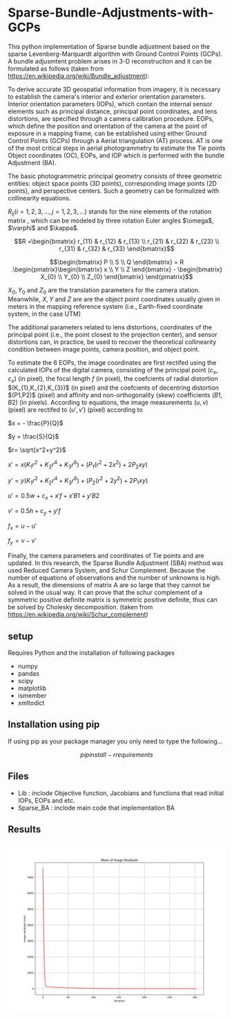# Sparse-Bundle-Adjustments-with-GCPs


This python implementation of Sparse bundle adjustment based on the sparse Levenberg-Marquardt algorithm with Ground Control Points (GCPs). A bundle adjusmtent problem arises in 3-D reconstruction and it can be formulated as follows (taken from https://en.wikipedia.org/wiki/Bundle_adjustment):

To derive accurate 3D geospatial information from imagery, it is necessary to establish the camera's interior and exterior orientation parameters. Interior orientation parameters (IOPs), which contain the internal sensor elements such as principal distance, principal point coordinates, and lens distortions, are specified through a camera calibration procedure. EOPs, which define the position and orientation of the camera at the point of exposure in a mapping frame, can be established using either Ground Control Points (GCPs) through a Aerial triangulation (AT) process. AT is one of the most critical steps in aerial photogrammetry to estimate the Tie points Object coordinates (OC), EOPs, and  IOP which is performed with the bundle Adjustment (BA).

The basic photogrammetric principal geometry consists of three geometric entities: object space points (3D points), corresponding image points (2D points), and perspective centers. Such a geometry can be formulized with collinearity equations. 

 $R_{ij} (i = 1,2,3,... , j = 1,2,3,...)$ stands for the nine elements of the rotation matrix , which can be modeled by three rotation Euler angles $\omega\$,
 $\varphi\$ and $\kappa\$. 
 
$$R =\begin{bmatrix}
    r_{11} & r_{12} & r_{13}     \\
    r_{21} & r_{22} & r_{23}     \\
    r_{31} & r_{32} & r_{33}
\end{bmatrix}$$

$$\begin{bmatrix}
    P  \\
    S  \\
    Q
\end{bmatrix}
= R .\begin{pmatrix}\begin{bmatrix}
    x   \\
    Y   \\
    Z
\end{bmatrix} - \begin{bmatrix}
    X_{0}     \\
    Y_{0}     \\
    Z_{0}
\end{bmatrix}
\end{pmatrix}$$
 
$X_{0},Y_{0}$ and $Z_{0}$ are the translation parameters for the camera station. Meanwhile, $X,Y$ and $Z$ are are the object point coordinates usually given in meters in the mapping reference system (i.e., Earth-fixed coordinate system, in the case UTM)

The additional parameters related to lens distortions, coordinates of the principal point (i.e., the point closest to the projection center), and sensor distortions can, in practice, be used to recover the theoretical collinearity condition between image points, camera position, and object point.

To estimate the 6 EOPs, the image coordinates are first rectifed using the calculated IOPs of the digital camera, consisting of the principal point $(c_{x},c_{x})$ (in pixel), the focal length $f$ (in pixel), the coefcients of radial distortion $\(K_{1},K_{2},K_{3})\$ (in pixel) and the coefcients of decentring distortion $\(P1,P2)\$ (pixel) and affinity and non-orthogonality (skew) coefficients $(B1, B2)$ (in pixels).  According to equations, the image measurements $(u, v)$ (pixel) are rectifed to $(u', v')$ (pixel) according to

 
$x = - \frac{P}{Q}$

$y = \frac{S}{Q}$

$r= \sqrt{x^2+y^2}$

$x' = x(K_{1}r^2 + K_{2}r^4 + K_{3}r^6) + (P_{1}(r^2+2x^2) + 2P_{2}xy)$

$y' = y(K_{1}r^2 + K_{2}r^4 + K_{3}r^6) + (P_{2}(r^2+2y^2) + 2P_{1}xy)$

$u' = 0.5w + c_{x} + x'f + x'B1 + y'B2$

$v' = 0.5h + c_{y} + y'f$

 $f_{x} = u - u'$ 
 
 $f_{y} = v - v'$



Finally, the camera parameters and coordinates of Tie points and are updated. In this research, the Sparse Bundle Adjustment (SBA) method was used Reduced Camera System, and Schur Complement. Because the number of equations of observations and the number of unknowns is high. As a result, the dimensions of matrix A are so large that they cannot be solved in the usual way.
It can prove that the schur complement of a symmetric positive definite matrix is symmetric positive definite, thus can be solved by Cholesky decomposition. (taken from https://en.wikipedia.org/wiki/Schur_complement)


## setup
Requires Python and the installation of following packages

- numpy
- pandas
- scipy
- matplotlib
- ismember
- xmltodict

## Installation using pip
If using pip as your package manager you only need to type the following...


``` math
    pip install -r requirements
```


## Files
- Lib : inclode Objective function, Jacobians and functions that read initial IOPs, EOPs and etc.
- Sparse_BA : inclode main code that implementation BA


## Results
![plot](./figure/fig1.jpg)


